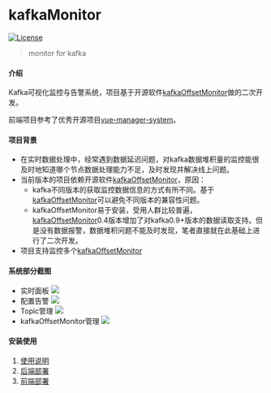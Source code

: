 # kafkaMonitor
[![License](https://img.shields.io/badge/license-Apache%202-4EB1BA.svg)](https://www.apache.org/licenses/LICENSE-2.0.html)

> monitor for kafka

#### 介绍
Kafka可视化监控与告警系统，项目基于开源软件[kafkaOffsetMonitor](https://github.com/Morningstar/kafka-offset-monitor)做的二次开发。

前端项目参考了优秀开源项目[vue-manager-system](https://github.com/lin-xin/vue-manage-system)。

#### 项目背景
- 在实时数据处理中，经常遇到数据延迟问题，对kafka数据堆积量的监控能很及时地知道哪个节点数据处理能力不足，及时发现并解决线上问题。
- 当前版本的项目依赖开源软件[kafkaOffsetMonitor](https://github.com/Morningstar/kafka-offset-monitor)，原因：
    - kafka不同版本的获取监控数据信息的方式有所不同。基于[kafkaOffsetMonitor](https://github.com/Morningstar/kafka-offset-monitor)可以避免不同版本的兼容性问题。
    - kafkaOffsetMonitor易于安装，受用人群比较普遍，[kafkaOffsetMonitor](https://github.com/Morningstar/kafka-offset-monitor)0.4版本增加了对kafka0.9+版本的数据读取支持。但是没有数据报警，数据堆积问题不能及时发现，笔者直接就在此基础上进行了二次开发。
- 项目支持监控多个[kafkaOffsetMonitor](https://github.com/Morningstar/kafka-offset-monitor)
#### 系统部分截图
- 实时面板
![](https://i.loli.net/2019/08/02/5d43f0779595145922.jpg)
- 配置告警
![](https://i.loli.net/2019/08/05/vKWbTGqaicrhzJP.png)
- Topic管理
![](https://i.loli.net/2019/08/02/5d43efa7de7be28935.jpg)
- kafkaOffsetMonitor管理
![](https://i.loli.net/2019/08/02/5d43efa7cc83d52167.jpg)

#### 安装使用

1. [使用说明](https://github.com/QQhuxuhui/kafkaMonitor/blob/dev/docs/%E4%BD%BF%E7%94%A8%E8%AF%B4%E6%98%8E.md)
2. [后端部署](https://github.com/QQhuxuhui/kafkaMonitor/blob/dev/docs/%E5%90%8E%E7%AB%AF%E9%83%A8%E7%BD%B2.md)
3. [前端部署](https://github.com/QQhuxuhui/kafkaMonitor/blob/dev/docs/%E5%89%8D%E7%AB%AF%E9%83%A8%E7%BD%B2.md)

